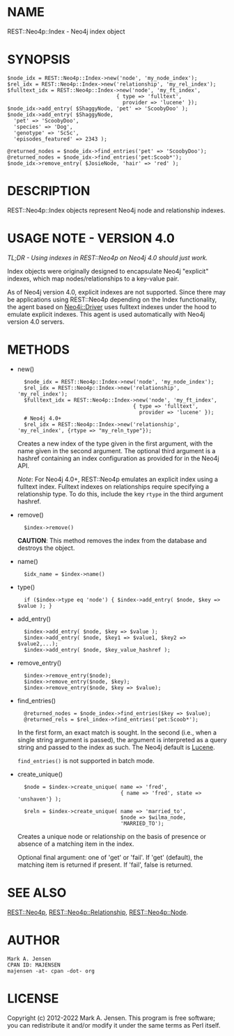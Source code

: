 # NAME

REST::Neo4p::Index - Neo4j index object

# SYNOPSIS

    $node_idx = REST::Neo4p::Index->new('node', 'my_node_index');
    $rel_idx = REST::Neo4p::Index->new('relationship', 'my_rel_index');
    $fulltext_idx = REST::Neo4p::Index->new('node', 'my_ft_index',
                                       { type => 'fulltext',
                                         provider => 'lucene' });
    $node_idx->add_entry( $ShaggyNode, 'pet' => 'ScoobyDoo' );
    $node_idx->add_entry( $ShaggyNode,
      'pet' => 'ScoobyDoo',
      'species' => 'Dog',
      'genotype' => 'ScSc',
      'episodes_featured' => 2343 );

    @returned_nodes = $node_idx->find_entries('pet' => 'ScoobyDoo');
    @returned_nodes = $node_idx->find_entries('pet:Scoob*');
    $node_idx->remove_entry( $JosieNode, 'hair' => 'red' );

# DESCRIPTION

REST::Neo4p::Index objects represent Neo4j node and relationship indexes.

# USAGE NOTE - VERSION 4.0

_TL;DR - Using indexes in REST::Neo4p on Neo4j 4.0 should just work._

Index objects were originally designed to encapsulate Neo4j "explicit"
indexes, which map nodes/relationships to a key-value pair.

As of Neo4j version 4.0, explicit indexes are not supported. Since
there may be applications using REST::Neo4p depending on the Index
functionality, the agent based on [Neo4j::Driver](https://metacpan.org/pod/Neo4j::Driver) uses fulltext
indexes under the hood to emulate explicit indexes. This agent is used
automatically with Neo4j version 4.0 servers.

# METHODS

- new()

        $node_idx = REST::Neo4p::Index->new('node', 'my_node_index');
        $rel_idx = REST::Neo4p::Index->new('relationship', 'my_rel_index');
        $fulltext_idx = REST::Neo4p::Index->new('node', 'my_ft_index',
                                           { type => 'fulltext',
                                             provider => 'lucene' });
        # Neo4j 4.0+
        $rel_idx = REST::Neo4p::Index->new('relationship', 'my_rel_index', {rtype => "my_reln_type"});

    Creates a new index of the type given in the first argument, with the
    name given in the second argument. The optional third argument is a
    hashref containing an index configuration as provided for in the Neo4j
    API.

    _Note_: For Neo4j 4.0+, REST::Neo4p emulates an explicit index using a
    fulltext index. Fulltext indexes on relationships require specifying a
    relationship type. To do this, include the key `rtype` in the third
    argument hashref.

- remove()

        $index->remove()

    **CAUTION**: This method removes the index from the database and destroys the object.

- name()

        $idx_name = $index->name()

- type()

        if ($index->type eq 'node') { $index->add_entry( $node, $key => $value ); }

- add\_entry()

        $index->add_entry( $node, $key => $value );
        $index->add_entry( $node, $key1 => $value1, $key2 => $value2,...);
        $index->add_entry( $node, $key_value_hashref );

- remove\_entry()

        $index->remove_entry($node);
        $index->remove_entry($node, $key);
        $index->remove_entry($node, $key => $value);

- find\_entries()

        @returned_nodes = $node_index->find_entries($key => $value);
        @returned_rels = $rel_index->find_entries('pet:Scoob*');

    In the first form, an exact match is sought. In the second (i.e., when
    a single string argument is passed), the argument is interpreted as a
    query string and passed to the index as such. The Neo4j default is
    [Lucene](http://lucene.apache.org/core/3_5_0/queryparsersyntax.html).

    `find_entries()` is not supported in batch mode.

- create\_unique()

        $node = $index->create_unique( name => 'fred', 
                                       { name => 'fred', state => 'unshaven'} );

        $reln = $index->create_unique( name => 'married_to',
                                       $node => $wilma_node,
                                       'MARRIED_TO');

    Creates a unique node or relationship on the basis of presence or absence
    of a matching item in the index. 

    Optional final argument: one of 'get' or 'fail'. If 'get' (default), the 
    matching item is returned if present. If 'fail', false is returned.

# SEE ALSO

[REST::Neo4p](/lib/REST/Neo4p.md), [REST::Neo4p::Relationship](/lib/REST/Neo4p/Relationship.md), [REST::Neo4p::Node](/lib/REST/Neo4p/Node.md).

# AUTHOR

    Mark A. Jensen
    CPAN ID: MAJENSEN
    majensen -at- cpan -dot- org

# LICENSE

Copyright (c) 2012-2022 Mark A. Jensen. This program is free software; you
can redistribute it and/or modify it under the same terms as Perl
itself.
